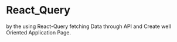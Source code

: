 # React_Query
by the using React-Query fetching Data through API and Create well Oriented Application Page.

